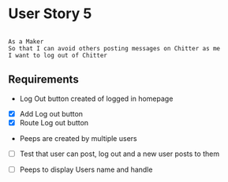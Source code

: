 # User Story 5

````

As a Maker
So that I can avoid others posting messages on Chitter as me
I want to log out of Chitter

````

## Requirements

*  Log Out button created of logged in homepage
  - [X] Add Log out button
  - [X] Route Log out button

*  Peeps are created by multiple users
  - [ ] Test that user can post, log out and a new user posts to them
  - [ ] Peeps to display Users name and handle

